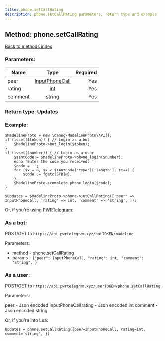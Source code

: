```yaml
---
title: phone.setCallRating
description: phone.setCallRating parameters, return type and example
---
```

## Method: phone.setCallRating  
[Back to methods index](index.md)


### Parameters:

| Name     |    Type       | Required |
|----------|:-------------:|---------:|
|peer|[InputPhoneCall](../types/InputPhoneCall.md) | Yes|
|rating|[int](../types/int.md) | Yes|
|comment|[string](../types/string.md) | Yes|


### Return type: [Updates](../types/Updates.md)

### Example:


```
$MadelineProto = new \danog\MadelineProto\API();
if (isset($token)) { // Login as a bot
    $MadelineProto->bot_login($token);
}
if (isset($number)) { // Login as a user
    $sentCode = $MadelineProto->phone_login($number);
    echo 'Enter the code you received: ';
    $code = '';
    for ($x = 0; $x < $sentCode['type']['length']; $x++) {
        $code .= fgetc(STDIN);
    }
    $MadelineProto->complete_phone_login($code);
}

$Updates = $MadelineProto->phone->setCallRating(['peer' => InputPhoneCall, 'rating' => int, 'comment' => 'string', ]);
```

Or, if you're using [PWRTelegram](https://pwrtelegram.xyz):

### As a bot:

POST/GET to `https://api.pwrtelegram.xyz/botTOKEN/madeline`

Parameters:

* method - phone.setCallRating
* params - `{"peer": InputPhoneCall, "rating": int, "comment": "string", }`



### As a user:

POST/GET to `https://api.pwrtelegram.xyz/userTOKEN/phone.setCallRating`

Parameters:

peer - Json encoded InputPhoneCall
rating - Json encoded int
comment - Json encoded string



Or, if you're into Lua:

```
Updates = phone.setCallRating({peer=InputPhoneCall, rating=int, comment='string', })
```

